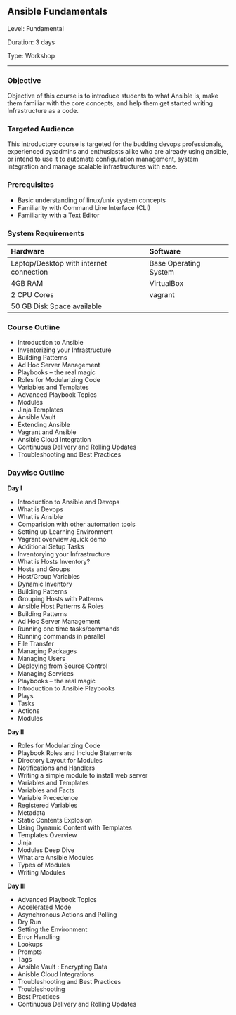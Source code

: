 
Ansible Fundamentals
---------------------

Level: Fundamental  

Duration: 3 days

Type: Workshop

---------------

### Objective

Objective of this course is to introduce students to what Ansible is, make them familiar with the core concepts, and help them get started writing Infrastructure as a code. 

### Targeted Audience

This introductory course is targeted for the budding devops professionals, experienced sysadmins and enthusiasts alike  who  are already using ansible, or intend to use it to automate configuration management, system integration and manage scalable infrastructures with ease. 

### Prerequisites

* Basic understanding of linux/unix system concepts
* Familiarity with Command Line Interface (CLI)
* Familiarity with a Text Editor

### System Requirements

| Hardware | Software |
| :---------- | :----------- |
| Laptop/Desktop with internet connection | Base Operating System |
|  4GB RAM |  VirtualBox | 
| 2 CPU Cores | vagrant |
| 50 GB Disk Space available |

### Course Outline 

* Introduction to Ansible	
* Inventorizing your Infrastructure
* Building Patterns
* Ad Hoc Server Management 
* Playbooks – the real magic
* Roles for Modularizing Code
* Variables and Templates
* Advanced Playbook Topics 
* Modules
* Jinja Templates
* Ansible Vault
* Extending Ansible 
* Vagrant and Ansible
* Ansible Cloud Integration
* Continuous Delivery and Rolling Updates
* Troubleshooting and Best Practices


### Daywise Outline

**Day I**

* Introduction to Ansible and Devops
* What is Devops
* What is Ansible
* Comparision with other automation tools
* Setting up Learning Environment
* Vagrant overview /quick demo 
* Additional Setup Tasks
* Inventorying your Infrastructure
* What is Hosts Inventory?
* Hosts and Groups
* Host/Group Variables
* Dynamic Inventory
*  Building Patterns
* Grouping Hosts with Patterns
* Ansible Host Patterns & Roles
* Building Patterns
* Ad Hoc Server Management
* Running one time tasks/commands 
* Running commands in parallel 
* File Transfer
* Managing Packages
* Managing Users
* Deploying from Source Control
* Managing Services
* Playbooks – the real magic
* Introduction to Ansible Playbooks
* Plays
* Tasks
* Actions
* Modules
	
**Day II**

* Roles for Modularizing Code
* Playbook Roles and Include Statements
* Directory Layout for Modules
* Notifications and Handlers
* Writing a simple module to install web server
* Variables and Templates
* Variables and Facts
* Variable Precedence
* Registered Variables
* Metadata
* Static Contents Explosion
* Using Dynamic Content with Templates
* Templates Overview
* Jinja
*  Modules Deep Dive
* What are Ansible Modules
* Types of Modules
* Writing Modules
	
**Day III**

* Advanced Playbook Topics
* Accelerated Mode
* Asynchronous Actions and Polling
* Dry Run
* Setting the Environment
* Error Handling
* Lookups
* Prompts
* Tags
* Ansible Vault : Encrypting Data 
* Anisble Cloud Integrations 
* Troubleshooting and Best Practices
* Troubleshooting
* Best Practices
* Continuous Delivery and Rolling Updates





